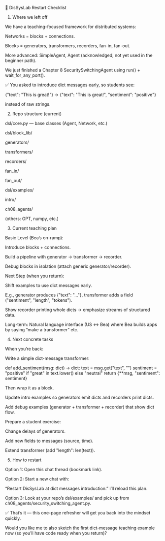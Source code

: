 🔄 DisSysLab Restart Checklist
1. Where we left off

We have a teaching-focused framework for distributed systems:

Networks = blocks + connections.

Blocks = generators, transformers, recorders, fan-in, fan-out.

More advanced: SimpleAgent, Agent (acknowledged, not yet used in the beginner path).

We just finished a Chapter 8 SecuritySwitchingAgent using run() + wait_for_any_port().

✅ You asked to introduce dict messages early, so students see:

{"text": "This is great!"}
    → {"text": "This is great!", "sentiment": "positive"}


instead of raw strings.

2. Repo structure (current)

dsl/core.py — base classes (Agent, Network, etc.)

dsl/block_lib/

generators/

transformers/

recorders/

fan_in/

fan_out/

dsl/examples/

intro/

ch08_agents/

(others: GPT, numpy, etc.)

3. Current teaching plan

Basic Level (Bea’s on-ramp):

Introduce blocks + connections.

Build a pipeline with generator → transformer → recorder.

Debug blocks in isolation (attach generic generator/recorder).

Next Step (when you return):

Shift examples to use dict messages early.

E.g., generator produces {"text": "..."}, transformer adds a field ("sentiment", "length", "tokens").

Show recorder printing whole dicts → emphasize streams of structured data.

Long-term: Natural language interface (US ↔ Bea) where Bea builds apps by saying “make a transformer” etc.

4. Next concrete tasks

When you’re back:

Write a simple dict-message transformer:

def add_sentiment(msg: dict) -> dict:
    text = msg.get("text", "")
    sentiment = "positive" if "great" in text.lower() else "neutral"
    return {**msg, "sentiment": sentiment}


Then wrap it as a block.

Update intro examples so generators emit dicts and recorders print dicts.

Add debug examples (generator + transformer + recorder) that show dict flow.

Prepare a student exercise:

Change delays of generators.

Add new fields to messages (source, time).

Extend transformer (add "length": len(text)).

5. How to restart

Option 1: Open this chat thread (bookmark link).

Option 2: Start a new chat with:

“Restart DisSysLab at dict messages introduction.”
I’ll reload this plan.

Option 3: Look at your repo’s dsl/examples/ and pick up from ch08_agents/security_switching_agent.py.

✅ That’s it — this one-page refresher will get you back into the mindset quickly.

Would you like me to also sketch the first dict-message teaching example now (so you’ll have code ready when you return)?